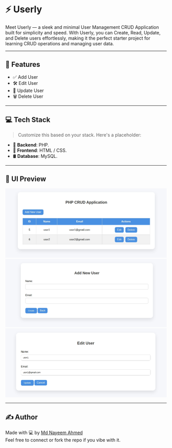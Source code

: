 # ⚡️ Userly

Meet Userly — a sleek and minimal User Management CRUD Application built for simplicity and speed.
With Userly, you can Create, Read, Update, and Delete users effortlessly, making it the perfect starter project for learning CRUD operations and managing user data.

---

## 🧩 Features

- ✅ Add User  
- 🛠️ Edit User  
- 🔄 Update User  
- 🗑️ Delete User  

---

## 💻 Tech Stack

> Customize this based on your stack. Here's a placeholder:

- 🧠 **Backend**: PHP.  
- 🎨 **Frontend**: HTML / CSS.  
- 🛢️ **Database**: MySQL.

---

## 📸 UI Preview

![Index page](./screenshot/index.jpeg)
![Add user page](./screenshot/adduser.jpeg)
![edit user page](./screenshot/edituser.jpeg)

---

## ✍️ Author

Made with 💻 by [Md Nayeem Ahmed](https://github.com/0xNeon2/)  
Feel free to connect or fork the repo if you vibe with it.


